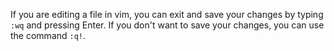 If you are editing a file in vim, you can exit and save your changes by typing `:wq` and pressing Enter. If you don't want to save your changes, you can use the command `:q!`.
